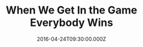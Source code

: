 ---
title: "When We Get In the Game Everybody Wins"
image: "https://i.imgur.com/MuLYIpM.jpg"
date: "2016-04-24T09:30:00.000Z"
video:
  type: "vimeo"
  id: 164007804
speaker:
  name: "Bart Wilkins"
  permalink: "bart-wilkins"
series: "everybody-wins"
---